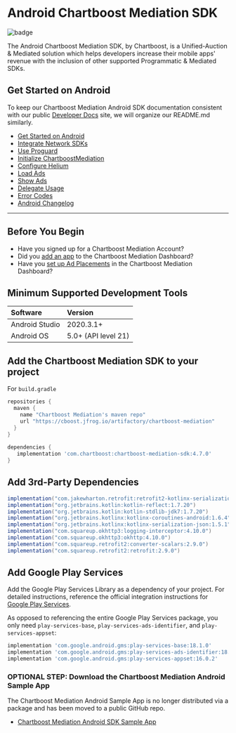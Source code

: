 # Android Chartboost Mediation SDK

![badge](https://img.shields.io/endpoint?url=https%3A%2F%2Fchartboost.s3.amazonaws.com%2Fchartboost-mediation%2Fsdk%2Fandroid%2Fcode-coverage%2Fcoverage-percent.json)

The Android Chartboost Mediation SDK, by Chartboost, is a Unified-Auction & Mediated solution which helps developers increase their mobile apps' revenue with the inclusion of other supported Programmatic & Mediated SDKs.

## Get Started on Android

To keep our Chartboost Mediation Android SDK documentation consistent with our public [Developer Docs](https://developers.chartboost.com) site, we will organize our README.md similarly.

- [Get Started on Android](#get-started-on-android)
- [Integrate Network SDKs](Documentation/IntegrateNetworkSdks.md)
- [Use Proguard](Documentation/UseProguard.md)
- [Initialize ChartboostMediation](Documentation/InitializeChartboostMediation.md)
- [Configure Helium](Documentation/ConfigureHelium.md)
- [Load Ads](Documentation/LoadAds.md)
- [Show Ads](Documentation/ShowAds.md)
- [Delegate Usage](Documentation/DelegateUsage.md)
- [Error Codes](Documentation/ErrorCodes.md)
- [Android Changelog](CHANGELOG.md)

----

## Before You Begin

- Have you signed up for a Chartboost Mediation Account?
- Did you [add an app](https://developers.chartboost.com/docs/import-apps-into-helium) to the Chartboost Mediation Dashboard?
- Have you [set up Ad Placements](https://developers.chartboost.com/docs/manage-placements) in the Chartboost Mediation Dashboard?

## Minimum Supported Development Tools

| Software       | Version             |
| :------------- | :------------------ |
| Android Studio | 2020.3.1+           |
| Android OS     | 5.0+ (API level 21) |

## Add the Chartboost Mediation SDK to your project

For `build.gradle`

```gradle
repositories {
  maven {
    name "Chartboost Mediation's maven repo"
    url "https://cboost.jfrog.io/artifactory/chartboost-mediation"
  }
}
 
dependencies {
   implementation 'com.chartboost:chartboost-mediation-sdk:4.7.0'
}
```

## Add 3rd-Party Dependencies

```gradle
implementation("com.jakewharton.retrofit:retrofit2-kotlinx-serialization-converter:1.0.0")
implementation("org.jetbrains.kotlin:kotlin-reflect:1.7.20")
implementation("org.jetbrains.kotlin:kotlin-stdlib-jdk7:1.7.20")
implementation("org.jetbrains.kotlinx:kotlinx-coroutines-android:1.6.4")
implementation("org.jetbrains.kotlinx:kotlinx-serialization-json:1.5.1")
implementation("com.squareup.okhttp3:logging-interceptor:4.10.0")
implementation("com.squareup.okhttp3:okhttp:4.10.0")
implementation("com.squareup.retrofit2:converter-scalars:2.9.0")
implementation("com.squareup.retrofit2:retrofit:2.9.0")
```

## Add Google Play Services

Add the Google Play Services Library as a dependency of your project. For detailed instructions, reference the official integration instructions for [Google Play Services](https://developers.google.com/android/guides/setup).

As opposed to referencing the entire Google Play Services package, you only need `play-services-base`, `play-services-ads-identifier`, and `play-services-appset`:

```gradle
implementation 'com.google.android.gms:play-services-base:18.1.0'
implementation 'com.google.android.gms:play-services-ads-identifier:18.0.1'
implementation 'com.google.android.gms:play-services-appset:16.0.2'
```

### OPTIONAL STEP: Download the Chartboost Mediation Android Sample App

The Chartboost Mediation Android Sample App is no longer distributed via a package and has been moved to a public GitHub repo.

- [Chartboost Mediation Android SDK Sample App](https://github.com/ChartBoost/android-chartboost-mediation-sdk-example)
